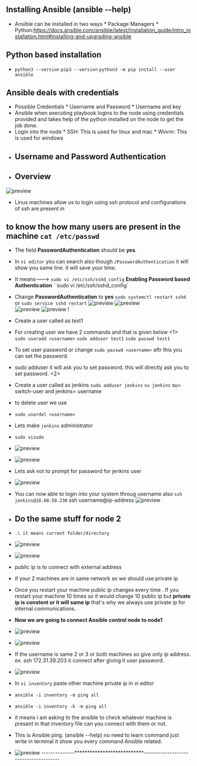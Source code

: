 ## Installing Ansible (ansible --help)
* Ansible can be installed in two ways
          * Package Managers
          * Python:https://docs.ansible.com/ansible/latest/installation_guide/intro_installation.html#installing-and-upgrading-ansible
## Python based installation
* `python3 --version`
  `pip3 --version`
  `python3 -m pip install --user ansible`
## Ansible deals with credentials
* Possible Credentials
       * Username and Password
       * Username and key
* Ansible when executing playbook logins to the node using credentials provided and takes help of the python installed on the node to get the job done.
* Login into the node
       * SSH: This is used for linux and mac
       * Winrm: This is used for windows
* ## Username and Password Authentication
* ## Overview
![preview](images/a19.png)
* Linux machines allow us to login using ssh protocol and configurations of ssh are present in 
## to know the how many users are present in the machine `cat /etc/passwd`
* The field __PasswordAuthentication__ should be __yes__.
* In `vi editor` you can search also though `/PasswordAuthentication` it will show you same line. it will save your time.
* It means---> ``sudo vi /etc/ssh/sshd_config`` __Enabling Password based Authentication__
 ``sudo vi /etc/ssh/sshd_config`
* Change __PasswordAuthentication__ to __yes__
  ``sudo systemctl restart sshd`` or  ``sudo service sshd restart`` 
  ![preview](images/a21.png)
  ![preview](images/a22.png)  
  ![preview](images/a23.png)
  ![preview](images/a24.png)
  !
* Create a user called as test1 

* For creating user we have 2 commands and that is given below
<1>
   `` sudo useradd <username>`` 
   ``sudo adduser test1``
   ``sudo passwd test1``
* To set user password or change `sudo passwd <username>` aftr this you can set the password.
* sudo adduser <username>  it will ask you to set password.
 this will directly ask you to set password.
<2>
* Create a user called as jenkins
  ``sudo adduser jenkins``
  `su jenkins` su= switch-user and jenkins= username 
* to delete user we use 
* ``sudo userdel <username>`` 
 
* Lets make ``jenkins`` administrator
* `sudo visudo`
* ![preview](images/a26.png)
* ![preview](images/a25.png)
* Lets ask not to prompt for password for jenkins user
* ![preview](images/a27.png)
* You can now able to login into your system throug username also 
  ``ssh jenkins@18.60.50.230`` 
    ssh username@ip-address 
  ![preview](images/a28.png) 
* ## Do the same stuff for node 2 
* `.\ it means current folder/directory`
* ![preview](images/a29.png)
* ![preview](images/a30.png)
* public ip is to connect with external address 
* if your 2 machines are in same network so we should use private ip
* Once you restart your machine public ip changes every time . If you restart your machine 10 times so it would change 10 public ip but __private ip is constent or it will same ip__ that's why we always use private ip for internal communications.
* __Now we are going to connect Ansible control node to node1__ 
* ![preview](images/a20.png) 
* ![preview](images/a31.png)
* If the username is same 2 or 3 or both machines so give only ip address. ex. ssh 172.31.39.203 it connect after giving it user password.
* ![preview](images/a32.png)
* In `vi inventory`  paste other machine private ip in vi editor
* ``ansible -i inventory -m ping all``
* ``ansible -i inventory -k -m ping all``
*  it means i am asking to the ansible to check whatever machine is present in that inventory file can you connect with them or not.
* This is Ansible ping. (ansible --help) no need to learn command just write in terminal it show you every command Ansible related.
* ![preview](images/a33.png)
--------------***************************--------------------------------------